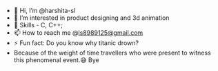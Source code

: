 - 👋 Hi, I’m @harshita-sl
- 👀 I’m interested in product designing and 3d animation
- 🌱 Skills - C, C++;
- 📫 How to reach me @ls8989125@gmail.com
- ⚡ Fun fact: Do you know why titanic drown?
- Because of the weight of time travellers who were present to witness this phenomenal event.😅
Bye

<!---
harshita-sl/harshita-sl is a ✨ special ✨ repository because its `README.md` (this file) appears on your GitHub profile.
You can click the Preview link to take a look at your changes.
--->
